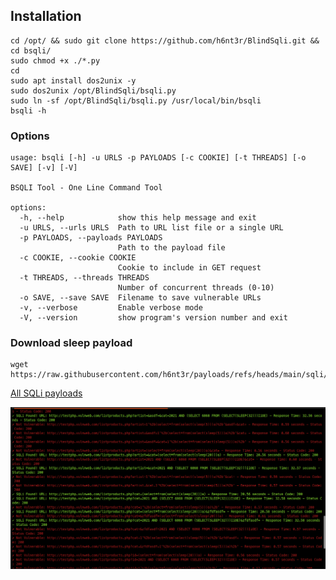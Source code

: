 ## Installation
```
cd /opt/ && sudo git clone https://github.com/h6nt3r/BlindSqli.git && cd bsqli/
sudo chmod +x ./*.py
cd
sudo apt install dos2unix -y
sudo dos2unix /opt/BlindSqli/bsqli.py
sudo ln -sf /opt/BlindSqli/bsqli.py /usr/local/bin/bsqli
bsqli -h
```
### Options
```
usage: bsqli [-h] -u URLS -p PAYLOADS [-c COOKIE] [-t THREADS] [-o SAVE] [-v] [-V]

BSQLI Tool - One Line Command Tool

options:
  -h, --help            show this help message and exit
  -u URLS, --urls URLS  Path to URL list file or a single URL
  -p PAYLOADS, --payloads PAYLOADS
                        Path to the payload file
  -c COOKIE, --cookie COOKIE
                        Cookie to include in GET request
  -t THREADS, --threads THREADS
                        Number of concurrent threads (0-10)
  -o SAVE, --save SAVE  Filename to save vulnerable URLs
  -v, --verbose         Enable verbose mode
  -V, --version         show program's version number and exit
```
### Download sleep payload
```
wget https://raw.githubusercontent.com/h6nt3r/payloads/refs/heads/main/sqli/xor.txt
```
<a href="https://github.com/h6nt3r/payloads/tree/main/sqli">All SQLi payloads</a>

![multi-parameter](multi-parameter.png)
